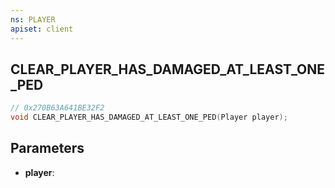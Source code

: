 ```yaml
---
ns: PLAYER
apiset: client
---
```

## CLEAR_PLAYER_HAS_DAMAGED_AT_LEAST_ONE_PED

```c
// 0x270B63A641BE32F2
void CLEAR_PLAYER_HAS_DAMAGED_AT_LEAST_ONE_PED(Player player);
```


## Parameters
* **player**: